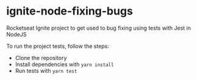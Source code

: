 # ignite-node-fixing-bugs

Rocketseat Ignite project to get used to bug fixing using tests with Jest in NodeJS

To run the project tests, follow the steps:
- Clone the repository
- Install dependencies with ```yarn install```
- Run tests with ```yarn test```
